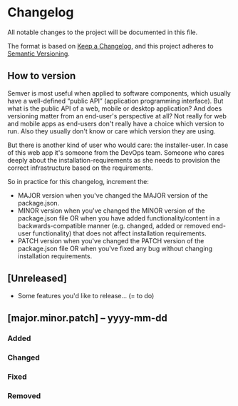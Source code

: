 # Changelog

All notable changes to the project will be documented in this file.

The format is based on [Keep a Changelog](https://keepachangelog.com/en/1.0.0/),
and this project adheres to [Semantic Versioning](https://semver.org/spec/v2.0.0.html).

## How to version

Semver is most useful when applied to software components, which usually have a
well-defined “public API” (application programming interface). But what is the
public API of a web, mobile or desktop application? And does versioning matter
from an end-user's perspective at all? Not really for web and mobile apps as
end-users don't really have a choice which version to run. Also they usually
don't know or care which version they are using.

But there is another kind of user who would care: the installer-user. In case
of this web app it's someone from the DevOps team. Someone who cares deeply
about the installation-requirements as she needs to provision the correct
infrastructure based on the requirements.

So in practice for this changelog, increment the:

- MAJOR version when you've changed the MAJOR version of the package.json.
- MINOR version when you've changed the MINOR version of the package.json file
  OR when you have added functionality/content in a backwards-compatible manner
  (e.g. changed, added or removed end-user functionality) that does not affect
  installation requirements.
- PATCH version when you've changed the PATCH version of the package.json file
  OR when you've fixed any bug without changing installation requirements.

## [Unreleased]

- Some features you'd like to release... (= to do)

## [major.minor.patch] – yyyy-mm-dd

### Added

### Changed

### Fixed

### Removed
